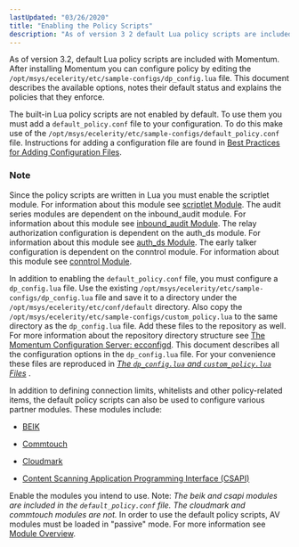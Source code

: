 ```yaml
---
lastUpdated: "03/26/2020"
title: "Enabling the Policy Scripts"
description: "As of version 3 2 default Lua policy scripts are included with Momentum After installing Momentum you can configure policy by editing the opt msys ecelerity etc sample configs dp config lua file This document describes the available options notes their default status and explains the policies that they enforce..."
---
```


As of version 3.2, default Lua policy scripts are included with Momentum. After installing Momentum you can configure policy by editing the `/opt/msys/ecelerity/etc/sample-configs/dp_config.lua` file. This document describes the available options, notes their default status and explains the policies that they enforce.

The built-in Lua policy scripts are not enabled by default. To use them you must add a `default_policy.conf` file to your configuration. To do this make use of the `/opt/msys/ecelerity/etc/sample-configs/default_policy.conf` file. Instructions for adding a configuration file are found in [Best Practices for Adding Configuration Files](/momentum/3/3-reference/conf-adding-configuration-files).

### Note

Since the policy scripts are written in Lua you must enable the scriptlet module. For information about this module see [scriptlet Module](/momentum/3/3-reference/3-reference-modules-scriptlet). The audit series modules are dependent on the inbound_audit module. For information about this module see [inbound_audit Module](/momentum/3/3-reference/3-reference-modules-inbound-audit). The relay authorization configuration is dependent on the auth_ds module. For information about this module see [auth_ds Module](/momentum/3/3-reference/3-reference-modules-auth-ds). The early talker configuration is dependent on the conntrol module. For information about this module see [conntrol Module](/momentum/3/3-reference/3-reference-modules-conntrol).

In addition to enabling the `default_policy.conf` file, you must configure a `dp_config.lua` file. Use the existing `/opt/msys/ecelerity/etc/sample-configs/dp_config.lua` file and save it to a directory under the `/opt/msys/ecelerity/etc/conf/default` directory. Also copy the `/opt/msys/ecelerity/etc/sample-configs/custom_policy.lua` to the same directory as the `dp_config.lua` file. Add these files to the repository as well. For more information about the repository directory structure see [The Momentum Configuration Server: ecconfigd](/momentum/3/3-reference/conf-ecconfigd). This document describes all the configuration options in the `dp_config.lua` file. For your convenience these files are reproduced in [*The `dp_config.lua` and `custom_policy.lua` Files*](/momentum/3/3-policy/policy-appendix) .

In addition to defining connection limits, whitelists and other policy-related items, the default policy scripts can also be used to configure various partner modules. These modules include:

*   [BEIK](/momentum/3/3-reference/3-reference-modules-beik)

*   [Commtouch](/momentum/3/3-reference/3-reference-modules-commtouch)

*   [Cloudmark](/momentum/3/3-reference/3-reference-modules-cloudmark)

*   [Content Scanning Application Programming Interface (CSAPI)](https://support.messagesystems.com/docs/web-ref/modules.csapi)

Enable the modules you intend to use. Note: *The beik and csapi modules are included in the `default_policy.conf` file. The cloudmark and commtouch modules are not.*                                                                                                                     In order to use the default policy scripts, AV modules must be loaded in "passive" mode. For more information see [Module Overview](/momentum/3/3-reference/modules-overview-implicit).